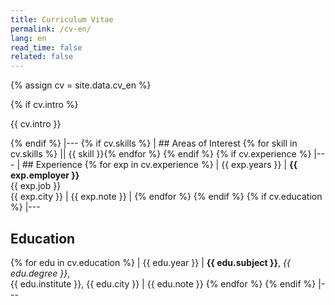 ```yaml
---
title: Curriculum Vitae
permalink: /cv-en/
lang: en
read_time: false
related: false
---
```

{% assign cv = site.data.cv_en %}

{% if cv.intro %}

{{ cv.intro }}

{% endif %}
|---
{% if cv.skills %}
| ## Areas of Interest 
{% for skill in cv.skills %} || {{ skill }}{% endfor %}
{% endif %}
{% if cv.experience %}
|---
| ## Experience
{% for exp in cv.experience %}
| {{ exp.years }} | **{{ exp.employer }}**<br />{{ exp.job }}<br />{{ exp.city }} | {{ exp.note }} |
{% endfor %}
{% endif %}
{% if cv.education %}
|---
## Education
{% for edu in cv.education %}
| {{ edu.year }} | **{{ edu.subject }}**, *{{ edu.degree }}*,<br />{{ edu.institute }}, {{ edu.city }} | {{ edu.note }}
{% endfor %}
{% endif %}
|---
